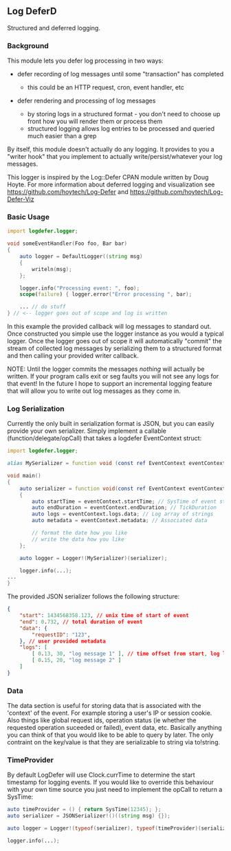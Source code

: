 ## Log DeferD

Structured and deferred logging.

### Background

This module lets you defer log processing in two ways:

* defer recording of log messages until some "transaction" has completed
  * this could be an HTTP request, cron, event handler, etc

* defer rendering and processing of log messages
  * by storing logs in a structured format - you don't need to choose up front how you will render them or process them
  * structured logging allows log entries to be processed and queried much easier than a grep

By itself, this module doesn't actually do any logging.  It provides to you a "writer hook" that you implement to actually write/persist/whatever your log messages.

This logger is inspired by the Log::Defer CPAN module written by Doug Hoyte. For more information about deferred logging and visualization see https://github.com/hoytech/Log-Defer and https://github.com/hoytech/Log-Defer-Viz

### Basic Usage

```d
import logdefer.logger;

void someEventHandler(Foo foo, Bar bar)
{
    auto logger = DefaultLogger((string msg)
    {
        writeln(msg);
    };

    logger.info("Processing event: ", foo);
    scope(failure) { logger.error("Error processing ", bar);

    ... // do stuff
} // <-- logger goes out of scope and log is written
```

In this example the provided callback will log messages to standard out.  Once constructed you simple use the logger instance as you would a typical logger.  Once the logger goes out of scope it will automatically "commit" the stream of collected log messages by serializing them to a structured format and then calling your provided writer callback.

NOTE: Until the logger commits the messages *nothing* will actually be written.  If your program calls exit or seg faults you will not see any logs for that event!  In the future I hope to support an incremental logging feature that will allow you to write out log messages as they come in.

### Log Serialization

Currently the only built in serialization format is JSON, but you can easily provide your own serializer.  Simply implement a callable (function/delegate/opCall) that takes a logdefer EventContext struct:

```d
import logdefer.logger;

alias MySerializer = function void (const ref EventContext eventContext);

void main()
{
    auto serializer = function void(const ref EventContext eventContext)
    {
        auto startTime = eventContext.startTime; // SysTime of event start
        auto endDuration = eventContext.endDuration; // TickDuration
        auto logs = eventContext.logs.data; // Log array of strings
        auto metadata = eventContext.metadata; // Associated data

        // format the date how you like
        // write the data how you like
    };

    auto logger = Logger!(MySerializer)(serializer);

    logger.info(...);
...
}
```

The provided JSON serializer follows the following structure:

```json
{
    "start": 1434568358.123, // unix time of start of event
    "end": 0.732, // total duration of event
    "data": {
        "requestID": "123",
    }, // user provided metadata
    "logs": [
        [ 0.13, 30, "log message 1" ], // time offset from start, log level, msg
        [ 0.15, 20, "log message 2" ]
    ]
}

```

### Data

The data section is useful for storing data that is associated with the 'context' of the event.  For example storing a user's IP or session cookie.  Also things like global request ids, operation status (ie whether the requested operation suceeded or failed), event data, etc.  Basically anything you can think of that you would like to be able to query by later.  The only contraint on the key/value is that they are serializable to string via to!string.


### TimeProvider

By default LogDefer will use Clock.currTime to determine the start timestamp for logging events.  If you would like to override this behaviour with your own time source you just need to implement the opCall to return a SysTime:

```d
auto timeProvider = () { return SysTime(12345); };
auto serializer = JSONSerializer!()((string msg) {});

auto logger = Logger!(typeof(serializer), typeof(timeProvider)(serializer, timeProvider);

logger.info(...);

```
